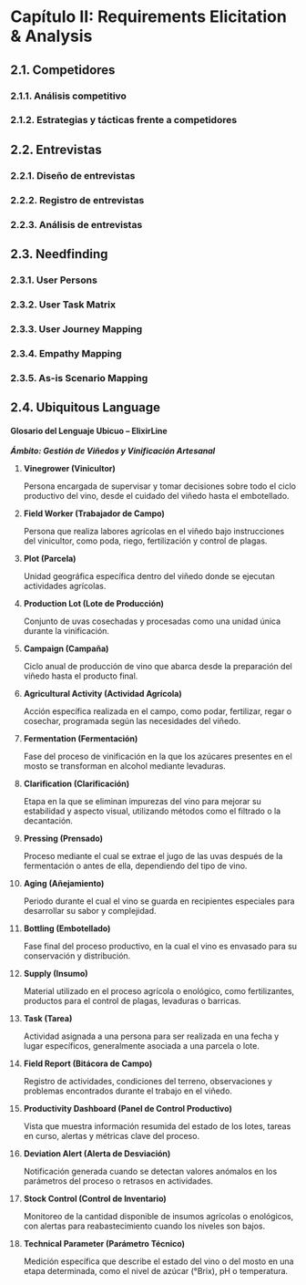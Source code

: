 # Capítulo II: Requirements Elicitation & Analysis

## 2.1. Competidores


### 2.1.1. Análisis competitivo


### 2.1.2. Estrategias y tácticas frente a competidores


## 2.2. Entrevistas


### 2.2.1. Diseño de entrevistas


### 2.2.2. Registro de entrevistas


### 2.2.3. Análisis de entrevistas


## 2.3. Needfinding


### 2.3.1. User Persons


### 2.3.2. User Task Matrix


### 2.3.3. User Journey Mapping


### 2.3.4. Empathy Mapping


### 2.3.5. As-is Scenario Mapping



## 2.4. Ubiquitous Language

#### Glosario del Lenguaje Ubicuo – ElixirLine

_**Ámbito: Gestión de Viñedos y Vinificación Artesanal**_

1. **Vinegrower (Vinicultor)**
      
    Persona encargada de supervisar y tomar decisiones sobre todo el ciclo productivo del vino, desde el cuidado del 
   viñedo hasta el embotellado. <br>

2. **Field Worker (Trabajador de Campo)**
     
    Persona que realiza labores agrícolas en el viñedo bajo instrucciones del vinicultor, como poda, riego, 
   fertilización y control de plagas. <br>

3. **Plot (Parcela)**

    Unidad geográfica específica dentro del viñedo donde se ejecutan actividades agrícolas. <br>

4. **Production Lot (Lote de Producción)**
      
    Conjunto de uvas cosechadas y procesadas como una unidad única durante la vinificación. <br>

5. **Campaign (Campaña)**
      
    Ciclo anual de producción de vino que abarca desde la preparación del viñedo hasta el producto final. <br>

6. **Agricultural Activity (Actividad Agrícola)**
      
    Acción específica realizada en el campo, como podar, fertilizar, regar o cosechar, programada según las 
   necesidades del viñedo. <br>

7. **Fermentation (Fermentación)**
      
    Fase del proceso de vinificación en la que los azúcares presentes en el mosto se transforman en alcohol mediante 
   levaduras. <br>

8. **Clarification (Clarificación)**
      
    Etapa en la que se eliminan impurezas del vino para mejorar su estabilidad y aspecto visual, utilizando métodos 
   como el filtrado o la decantación. <br>

9. **Pressing (Prensado)**

    Proceso mediante el cual se extrae el jugo de las uvas después de la fermentación o antes de ella, dependiendo 
   del tipo de vino. <br>

10. **Aging (Añejamiento)**
       
    Periodo durante el cual el vino se guarda en recipientes especiales para desarrollar su sabor y complejidad. <br>

11. **Bottling (Embotellado)**
       
    Fase final del proceso productivo, en la cual el vino es envasado para su conservación y distribución. <br>

12. **Supply (Insumo)**
       
    Material utilizado en el proceso agrícola o enológico, como fertilizantes, productos para el control de plagas, 
    levaduras o barricas. <br>

13. **Task (Tarea)**
       
    Actividad asignada a una persona para ser realizada en una fecha y lugar específicos, generalmente asociada a 
    una parcela o lote. <br>

14. **Field Report (Bitácora de Campo)**
       
    Registro de actividades, condiciones del terreno, observaciones y problemas encontrados durante el trabajo en el 
    viñedo. <br>

15. **Productivity Dashboard (Panel de Control Productivo)**
       
    Vista que muestra información resumida del estado de los lotes, tareas en curso, alertas y métricas clave del 
    proceso. <br>

16. **Deviation Alert (Alerta de Desviación)**
       
    Notificación generada cuando se detectan valores anómalos en los parámetros del proceso o retrasos en actividades. <br>

17. **Stock Control (Control de Inventario)**
       
    Monitoreo de la cantidad disponible de insumos agrícolas o enológicos, con alertas para reabastecimiento cuando 
    los niveles son bajos. <br>

18. **Technical Parameter (Parámetro Técnico)**
       
    Medición específica que describe el estado del vino o del mosto en una etapa determinada, como el nivel de 
    azúcar (°Brix), pH o temperatura. <br>






